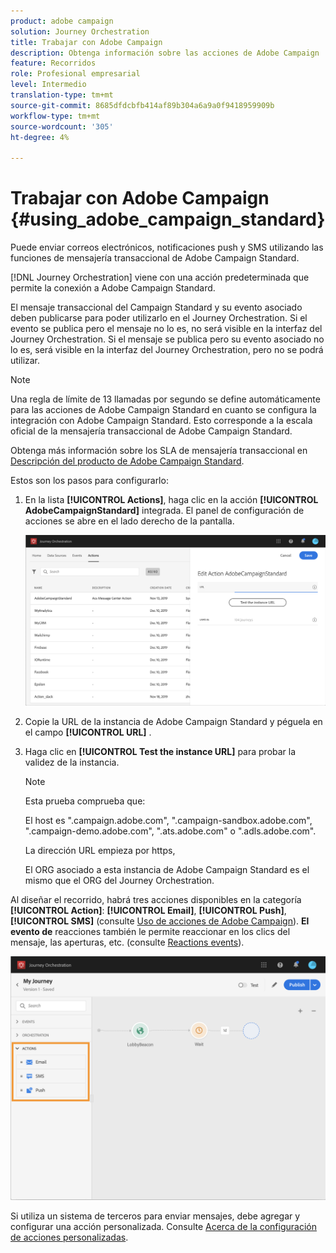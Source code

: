 ```yaml
---
product: adobe campaign
solution: Journey Orchestration
title: Trabajar con Adobe Campaign
description: Obtenga información sobre las acciones de Adobe Campaign
feature: Recorridos
role: Profesional empresarial
level: Intermedio
translation-type: tm+mt
source-git-commit: 8685dfdcbfb414af89b304a6a9a0f9418959909b
workflow-type: tm+mt
source-wordcount: '305'
ht-degree: 4%

---
```



# Trabajar con Adobe Campaign {#using_adobe_campaign_standard}

Puede enviar correos electrónicos, notificaciones push y SMS utilizando las funciones de mensajería transaccional de Adobe Campaign Standard.

[!DNL Journey Orchestration] viene con una acción predeterminada que permite la conexión a Adobe Campaign Standard.

El mensaje transaccional del Campaign Standard y su evento asociado deben publicarse para poder utilizarlo en el Journey Orchestration. Si el evento se publica pero el mensaje no lo es, no será visible en la interfaz del Journey Orchestration. Si el mensaje se publica pero su evento asociado no lo es, será visible en la interfaz del Journey Orchestration, pero no se podrá utilizar.

>[!NOTE]
>
>Una regla de límite de 13 llamadas por segundo se define automáticamente para las acciones de Adobe Campaign Standard en cuanto se configura la integración con Adobe Campaign Standard. Esto corresponde a la escala oficial de la mensajería transaccional de Adobe Campaign Standard.
>
>Obtenga más información sobre los SLA de mensajería transaccional en [Descripción del producto de Adobe Campaign Standard](https://helpx.adobe.com/legal/product-descriptions/campaign-standard.html).

Estos son los pasos para configurarlo:

1. En la lista **[!UICONTROL Actions]**, haga clic en la acción **[!UICONTROL AdobeCampaignStandard]** integrada. El panel de configuración de acciones se abre en el lado derecho de la pantalla.

   ![](../assets/actioncampaign.png)

1. Copie la URL de la instancia de Adobe Campaign Standard y péguela en el campo **[!UICONTROL URL]** .

1. Haga clic en **[!UICONTROL Test the instance URL]** para probar la validez de la instancia.

   >[!NOTE]
   >
   >Esta prueba comprueba que:
   >
   >El host es &quot;.campaign.adobe.com&quot;, &quot;.campaign-sandbox.adobe.com&quot;, &quot;.campaign-demo.adobe.com&quot;, &quot;.ats.adobe.com&quot; o &quot;.adls.adobe.com&quot;.
   >
   >La dirección URL empieza por https,
   >
   >El ORG asociado a esta instancia de Adobe Campaign Standard es el mismo que el ORG del Journey Orchestration.

Al diseñar el recorrido, habrá tres acciones disponibles en la categoría **[!UICONTROL Action]**: **[!UICONTROL Email]**, **[!UICONTROL Push]**, **[!UICONTROL SMS]** (consulte [Uso de acciones de Adobe Campaign](../building-journeys/using-adobe-campaign-actions.md)). **El evento de** reacciones también le permite reaccionar en los clics del mensaje, las aperturas, etc. (consulte [Reactions events](../building-journeys/reaction-events.md)).

![](../assets/journey58.png)

Si utiliza un sistema de terceros para enviar mensajes, debe agregar y configurar una acción personalizada. Consulte [Acerca de la configuración de acciones personalizadas](../action/about-custom-action-configuration.md).
